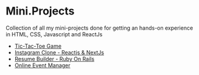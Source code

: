 # Mini.Projects
Collection of all my mini-projects done for getting an hands-on experience in HTML, CSS, Javascript and ReactJs

- [Tic-Tac-Toe Game](https://ruchip16.github.io/csb-hubkw/)
- [Instagram Clone - Reactjs & NextJs](https://github.com/Ruchip16/Insta-Clone)
- [Resume Builder - Ruby On Rails ](https://ruchi-resume.herokuapp.com/)
- [Online Event Manager](https://github.com/Ruchip16/Online-event-manager-)
